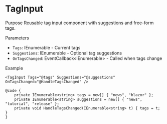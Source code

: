 # TagInput

Purpose
Reusable tag input component with suggestions and free-form tags.

Parameters
- `Tags`: IEnumerable<string> - Current tags
- `Suggestions`: IEnumerable<string> - Optional tag suggestions
- `OnTagsChanged`: EventCallback<IEnumerable<string>> - Called when tags change

Example

```razor
<TagInput Tags="@tags" Suggestions="@suggestions" OnTagsChanged="@HandleTagsChanged" />

@code {
    private IEnumerable<string> tags = new[] { "news", "blazor" };
    private IEnumerable<string> suggestions = new[] { "news", "tutorial", "release" };
    private void HandleTagsChanged(IEnumerable<string> t) { tags = t; }
}
```
